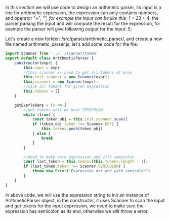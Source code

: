 In this section we will use code to design an arithmetic parser, its input is a line for arithmetic expression, the expression can only contains numbers, and operator "+", "*", for example the input can be like this:
1 + 2*3 + 4;
the parser parsing the input and will compute the result for the expression, for example the parser will give following output for the input:
5;

Let's create a new forlder: /src/parser/arithmetic_parser/, and create a new file named arithmetic_parser.js, let's add some code for the file:
```js
import Scanner from '../../scanner/token'
export default class ArithmeticParser {
    constructor(expr) {
        this.expr = expr
        //this scanner is used to get all tokens at once
        this.init_scanner = new Scanner(expr);
        this.scanner = new Scanner(expr);
        //save all tokens for given expression
        this.tokens = []
    }

    getExprTokens = () => {
        //get tokens util we meet SEMICOLON
        while (true) {
            const token_obj = this.init_scanner.scan()
            if (token_obj.token !== Scanner.EOF) {
                this.tokens.push(token_obj)
            } else {
                break
            }
        }

        //need to make sure expression end with semicolon
        const last_token = this.tokens[this.tokens.length - 1];
        if (last_token.token !== Scanner.SEMICOLON) {
            throw new Error("Expression not end with semicolon")
        }
    }
}
```

In above code, we will use the expression string to init an instance of ArithmeticParser object, in the constructor, it uses Scanner to scan the input and get tokens for the input expression, we need to make sure the expression has semicolon as its end, otherwise we will throw a error.

